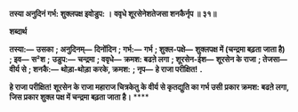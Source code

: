 **तस्या अनुदिनं गर्भ: शुक्लपक्ष इवोडुप: ।** **ववृधे शूरसेनेशतेजसा शनकैर्नृप ॥ ३१॥** 

**शब्दार्थ** 

**तस्या:—** **उसका** **; अनुदिनम्—** **दिनोंदिन** **; गर्भ:—** **गर्भ** **; शुक्ल-पक्षे—** **शुक्लपक्ष में (चन्द्रमा बढ़ता जाता है)** **; इव—** **स²श** **;** **उडुप:—** **चन्द्रमा** **; ववृधे—** **क्रमश: बढऩे लगा** **; शूरसेन-ईश—** **शूरसेन के राजा** **; तेजसा—** **वीर्य से** **; शनकै:—** **थोड़ा-थोड़ा** **करके, क्रमश:** **; नृप—** **हे राजा परीक्षित!** **.** 

**हे राजा परीक्षित! शूरसेन के राजा महाराज चित्रकेतु के वीर्य से कृतद्युति का गर्भ उसी** **प्रकार क्रमश: बढऩे लगा, जिस प्रकार शुक्ल पक्ष में चन्द्रमा बढ़ता जाता है।** **** 